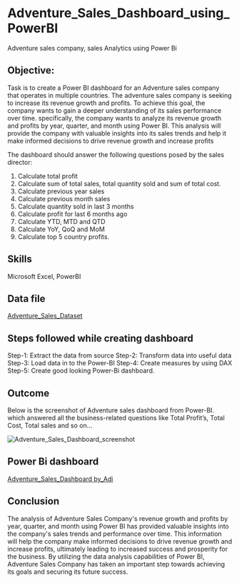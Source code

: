 # Adventure_Sales_Dashboard_using_PowerBI
Adventure sales company, sales Analytics using Power Bi

## Objective:
Task is to create a Power BI dashboard for an Adventure sales company that operates in multiple countries. The adventure sales company is seeking to increase its revenue growth and profits. To achieve this goal, the company wants to gain a deeper understanding of its sales performance over time. specifically, the company wants to analyze its revenue growth and profits by year, quarter, and month using Power BI. This analysis will provide the company with valuable insights into its sales trends and help it make informed decisions to drive revenue growth and increase profits

The dashboard should answer the following questions posed by the sales director:
1. Calculate total profit
2. Calculate sum of total sales, total quantity sold and sum of total cost. 
3. Calculate previous year sales
4. Calculate previous month sales
5. Calculate quantity sold in last 3 months 
6. Calculate profit for last 6 months ago
7. Calculate YTD, MTD and QTD
8. Calculate YoY, QoQ and MoM
9. Calculate top 5 country profits.

## Skills
Microsoft Excel, PowerBI

## Data file
[Adventure_Sales_Dataset](https://github.com/Adinarayana7008/Road_Accident_Data_Analysis_using_Excel/blob/master/Road%20Accident_Raw%20Data.xlsx)

## Steps followed while creating dashboard
Step-1: Extract the data from source
Step-2: Transform data into useful data
Step-3: Load data in to the Power-BI
Step-4: Create measures by using DAX
Step-5: Create good looking Power-Bi dashboard.

## Outcome
Below is the screenshot of Adventure sales dashboard from Power-BI. which answered all the business-related questions like Total Profit’s, Total Cost, Total sales and so on…

![Adventure_Sales_Dashboard_screenshot](https://github.com/Adinarayana7008/Chess_Problem_using_Python/assets/68777627/88b23276-365f-4aff-92ac-9c7a90ea19f9)

## Power Bi dashboard
[Adventure_Sales_Dashboard by_Adi](https://github.com/Adinarayana7008/Road_Accident_Data_Analysis_using_Excel)

## Conclusion
The analysis of Adventure Sales Company's revenue growth and profits by year, quarter, and month using Power BI has provided valuable insights into the company's sales trends and performance over time. This information will help the company make informed decisions to drive revenue growth and increase profits, ultimately leading to increased success and prosperity for the business. By utilizing the data analysis capabilities of Power BI, Adventure Sales Company has taken an important step towards achieving its goals and securing its future success.


